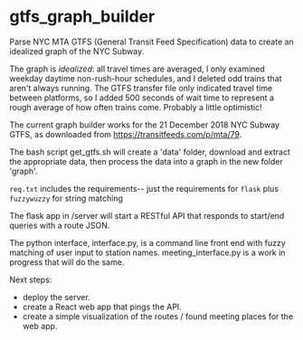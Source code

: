 # gtfs_graph_builder
Parse NYC MTA GTFS (General Transit Feed Specification) data to create an idealized graph of the NYC Subway.

The graph is *idealized*: all travel times are averaged, I only examined weekday daytime non-rush-hour schedules, and I deleted odd trains that aren't always running. The GTFS transfer file only indicated travel time between platforms, so I added 500 seconds of wait time to represent a rough average of how often trains come. Probably a little optimistic!

The current graph builder works for the 21 December 2018 NYC Subway GTFS, as downloaded from https://transitfeeds.com/p/mta/79.

The bash script get_gtfs.sh will create a 'data' folder, download and extract the appropriate data, then process the data into a graph in the new folder 'graph'.

`req.txt` includes the requirements-- just the requirements for `flask` plus `fuzzywuzzy` for string matching

The flask app in /server will start a RESTful API that responds to start/end queries with a route JSON.

The python interface, interface.py, is a command line front end with fuzzy matching of user input to station names. meeting_interface.py is a work in progress that will do the same.

Next steps: 
  - deploy the server.
  - create a React web app that pings the API.
  - create a simple visualization of the routes / found meeting places for the web app. 
